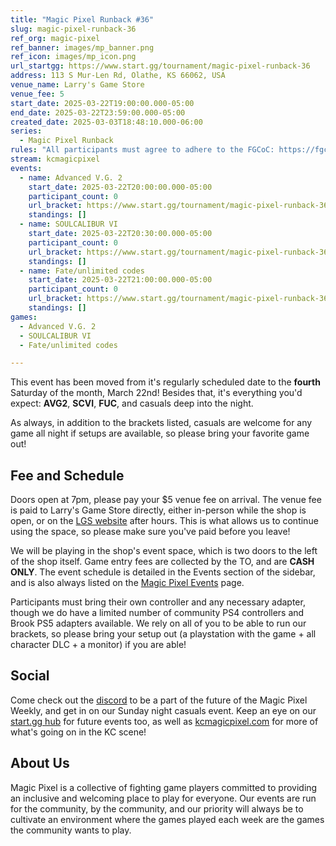 ```yaml
---
title: "Magic Pixel Runback #36"
slug: magic-pixel-runback-36
ref_org: magic-pixel
ref_banner: images/mp_banner.png
ref_icon: images/mp_icon.png
url_startgg: https://www.start.gg/tournament/magic-pixel-runback-36
address: 113 S Mur-Len Rd, Olathe, KS 66062, USA
venue_name: Larry's Game Store
venue_fee: 5
start_date: 2025-03-22T19:00:00.000-05:00
end_date: 2025-03-22T23:59:00.000-05:00
created_date: 2025-03-03T18:48:10.000-06:00
series:
  - Magic Pixel Runback
rules: "All participants must agree to adhere to the FGCoC: https://fgcoc.com/"
stream: kcmagicpixel
events:
  - name: Advanced V.G. 2
    start_date: 2025-03-22T20:00:00.000-05:00
    participant_count: 0
    url_bracket: https://www.start.gg/tournament/magic-pixel-runback-36/events/advanced-v-g-2/brackets/1907363/2803241
    standings: []
  - name: SOULCALIBUR VI
    start_date: 2025-03-22T20:30:00.000-05:00
    participant_count: 0
    url_bracket: https://www.start.gg/tournament/magic-pixel-runback-36/events/soulcalibur-vi/brackets/1907353/2803231
    standings: []
  - name: Fate/unlimited codes
    start_date: 2025-03-22T21:00:00.000-05:00
    participant_count: 0
    url_bracket: https://www.start.gg/tournament/magic-pixel-runback-36/events/fate-unlimited-codes/brackets/1907357/2803235
    standings: []
games:
  - Advanced V.G. 2
  - SOULCALIBUR VI
  - Fate/unlimited codes

---
```


This event has been moved from it's regularly scheduled date to the **fourth** Saturday of the month, March 22nd! Besides that, it's everything you'd expect: **AVG2**, **SCVI**, **FUC**, and casuals deep into the night.<!--more-->

As always, in addition to the brackets listed, casuals are welcome for any game all night if setups are available, so please bring your favorite game out! 

## Fee and Schedule

Doors open at 7pm, please pay your $5 venue fee on arrival. The venue fee is paid to Larry's Game Store directly, either in-person while the shop is open, or on the [LGS website](https://www.larrysgamestore.com/products/kc-magic-pixel-5) after hours. This is what allows us to continue using the space, so please make sure you've paid before you leave!

We will be playing in the shop's event space, which is two doors to the left of the shop itself. Game entry fees are collected by the TO, and are **CASH ONLY**. The event schedule is detailed in the Events section of the sidebar, and is also always listed on the [Magic Pixel Events](https://kcmagicpixel.com/events/) page.

Participants must bring their own controller and any necessary adapter, though we do have a limited number of community PS4 controllers and Brook PS5 adapters available. We rely on all of you to be able to run our brackets, so please bring your setup out (a playstation with the game + all character DLC + a monitor) if you are able!  

## Social

Come check out the [discord](https://discord.gg/jkmn6CVrrQ) to be a part of the future of the Magic Pixel Weekly, and get in on our Sunday night casuals event. Keep an eye on our [start.gg hub](https://www.start.gg/hub/magic-pixel) for future events too, as well as [kcmagicpixel.com](https://kcmagicpixel.com) for more of what's going on in the KC scene!

## About Us

Magic Pixel is a collective of fighting game players committed to providing an inclusive and welcoming place to play for everyone. Our events are run for the community, by the community, and our priority will always be to cultivate an environment where the games played each week are the games the community wants to play.
  